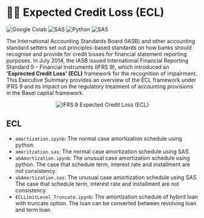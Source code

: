 # ✍🏻 Expected Credit Loss (ECL)

![Google Colab](https://img.shields.io/badge/Editor-Google%20Colab-brightgreen)
![SAS](https://img.shields.io/badge/Editor-SAS-brightgreen)
![Python](https://img.shields.io/badge/Code-Python-blue)
![SAS](https://img.shields.io/badge/Code-SAS-blue)

The International Accounting Standards Board (IASB) and other accounting standard setters set out principles-based standards on how banks should recognise and provide for credit losses for financial statement reporting purposes. In July 2014, the IASB issued International Financial Reporting Standard 9 – Financial Instruments (IFRS 9), which introduced an **'Exprected Credit Loss' (ECL)** framework for the recognition of impairment. This Executive Summary provides an overview of the ECL framework under IFRS 9 and its impact on the regulatory treatment of accounting provisions in the Basel capital framework.

<p align="center">
  <img src="https://github.com/naenumtou/ifrs9/assets/66057952/bb4e4e1f-8e0d-441b-915d-0322fa3bc55b" alt="IFRS 9 Expected Credit Loss (ECL)"/>
</p>

## ECL
* `amortization.ipynb`: The normal case amortization schedule using python.
* `amoritzation.sas`: The normal case amortization schedule using SAS.
* `abAmortization.ipynb`: The unusual case amortization schedule using python. The case that schedule term, interest rate and installment are not consistency.
* `abAmortization.sas`: The unusual case amortization schedule using SAS. The case that schedule term, interest rate and installment are not consistency.
* `ECLLimitLevel_Truncate.ipynb`: The amortization schedule of hybird loan with truncate option. The loan can be converted between revolving loan and term loan.
